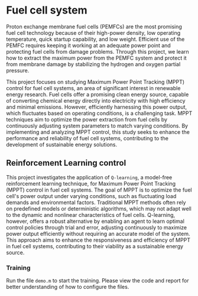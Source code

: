 # Fuel cell system
Proton exchange membrane fuel cells (PEMFCs) are the most promising fuel cell technology because of their high-power density, low operating temperature, quick startup capability, and low weight. Efficient use of the PEMFC requires keeping it working at an adequate power point and protecting fuel cells from damage problems. Through this project, we learn how to extract the maximum power from the PEMFC system and protect it from membrane damage by stabilizing the hydrogen and oxygen partial pressure.

This project focuses on studying Maximum Power Point Tracking (MPPT) control for fuel cell systems, an area of significant interest in renewable energy research. Fuel cells offer a promising clean energy source, capable of converting chemical energy directly into electricity with high efficiency and minimal emissions. However, efficiently harnessing this power output, which fluctuates based on operating conditions, is a challenging task. MPPT techniques aim to optimize the power extraction from fuel cells by continuously adjusting system parameters to match varying conditions. By implementing and analyzing MPPT control, this study seeks to enhance the performance and reliability of fuel cell systems, contributing to the development of sustainable energy solutions.
## Reinforcement Learning control 
This project investigates the application of ``Q-learning``, a model-free reinforcement learning technique, for Maximum Power Point Tracking (MPPT) control in fuel cell systems. The goal of MPPT is to optimize the fuel cell's power output under varying conditions, such as fluctuating load demands and environmental factors. Traditional MPPT methods often rely on predefined models or deterministic algorithms, which may not adapt well to the dynamic and nonlinear characteristics of fuel cells. Q-learning, however, offers a robust alternative by enabling an agent to learn optimal control policies through trial and error, adjusting continuously to maximize power output efficiently without requiring an accurate model of the system. This approach aims to enhance the responsiveness and efficiency of MPPT in fuel cell systems, contributing to their viability as a sustainable energy source.

### Training
Run the file ``demo.m`` to start the training. Please view the code and report for better understanding of how to configure the files.

